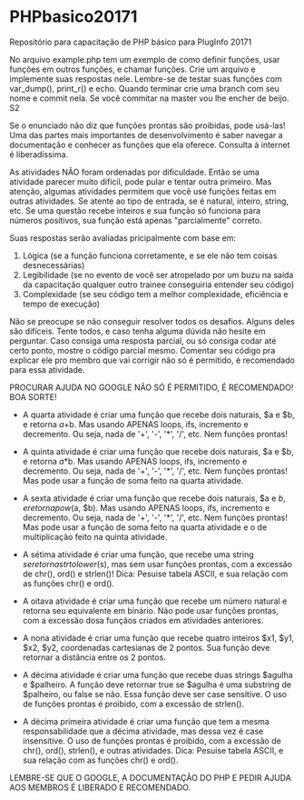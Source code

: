 # PHPbasico20171
Repositório para capacitação de PHP básico para PlugInfo 20171


No arquivo example.php tem um exemplo de como definir funções, usar funções em outros funções, e chamar funções. Crie um arquivo e implemente suas respostas nele. Lembre-se de testar suas funções com var_dump(), print_r() e echo. Quando terminar crie uma branch com seu nome e commit nela. Se você commitar na master vou lhe encher de beijo. S2

Se o enunciado não diz que funções prontas são proibidas, pode usá-las! Uma das partes mais importantes de desenvolvimento é saber navegar a documentação e conhecer as funções que ela oferece. Consulta à internet é liberadíssima.

As atividades NÃO foram ordenadas por dificuldade. Então se uma atividade parecer muito difícil, pode pular e tentar outra primeiro. Mas atenção, algumas atividades permitem que você use funções feitas em outras atividades. Se atente ao tipo de entrada, se é natural, inteiro, string, etc. Se uma questão recebe inteiros e sua função só funciona para números positivos, sua função está apenas "parcialmente" correto.

Suas respostas serão avaliadas pricipalmente com base em:
1. Lógica (se a função funciona corretamente, e se ele não tem coisas desnecessárias)
2. Legibilidade (se no evento de você ser atropelado por um buzu na saída da capacitação qualquer outro trainee conseguiria entender seu código)
3. Complexidade (se seu código tem a melhor complexidade, eficiência e tempo de execução)

Não se preocupe se não conseguir resolver todos os desafios. Alguns deles são difíceis. Tente todos, e caso tenha alguma dúvida não hesite em perguntar. Caso consiga uma resposta parcial, ou só consiga codar até certo ponto, mostre o código parcial mesmo. Comentar seu código pra explicar ele pro membro que vai corrigir não só é permitido, é recomendado para essa atividade.

PROCURAR AJUDA NO GOOGLE NÃO SÓ É PERMITIDO, É RECOMENDADO! BOA SORTE!


 - A quarta atividade é criar uma função que recebe dois naturais, $a e $b, e retorna $a+$b. Mas usando APENAS loops, ifs, incremento e decremento. Ou seja, nada de '+', '-', '*', '/', etc. Nem funções prontas!




 - A quinta atividade é criar uma função que recebe dois naturais, $a e $b, e retorna $a*$b. Mas usando APENAS loops, ifs, incremento e decremento. Ou seja, nada de '+', '-', '*', '/', etc. Nem funções prontas! Mas pode usar a função de soma feito na quarta atividade.




  - A sexta atividade é criar uma função que recebe dois naturais, $a e $b, e retorna pow($a, $b). Mas usando APENAS loops, ifs, incremento e decremento. Ou seja, nada de '+', '-', '*', '/', etc. Nem funções prontas! Mas pode usar a função de soma feito na quarta atividade e o de multiplicação feito na quinta atividade.




  - A sétima atividade é criar uma função, que recebe uma string $s e retorna strtolower($s), mas sem usar funções prontas, com a excessão de chr(), ord() e strlen()! Dica: Pesuise tabela ASCII, e sua relação com as funções chr() e ord().




   - A oitava atividade é criar uma função que recebe um número natural e retorna seu equivalente em binário. Não pode usar funções prontas, com a excessão dosa funçãos criados em atividades anteriores.




  - A nona atividade é criar uma função que recebe quatro inteiros $x1, $y1, $x2, $y2, coordenadas cartesianas de 2 pontos. Sua função deve retornar a distância entre os 2 pontos.




 - A décima atividade é criar uma função que recebe duas strings $agulha e $palheiro. A função deve retornar true se $agulha é uma substring de $palheiro, ou false se não. Essa função deve ser case sensitive. O uso de funções prontas é proibido, com a excessão de strlen().




  - A décima primeira atividade é criar uma função que tem a mesma responsabilidade que a décima atividade, mas dessa vez é case insensitive. O uso de funções prontas é proibido, com a excessão de chr(), ord(), strlen(), e outras atividades. Dica: Pesuise tabela ASCII, e sua relação com as funções chr() e ord().



LEMBRE-SE QUE O GOOGLE, A DOCUMENTAÇÃO DO PHP E PEDIR AJUDA AOS MEMBROS É LIBERADO E RECOMENDADO.